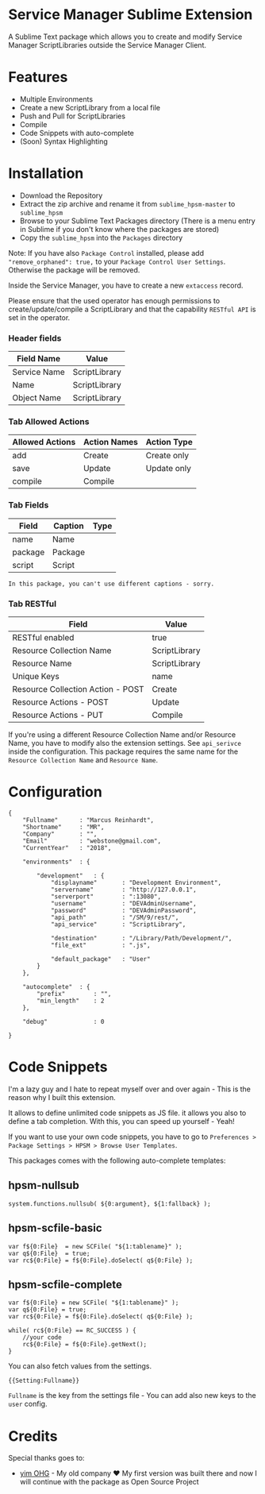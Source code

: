 # Service Manager Sublime Extension

A Sublime Text package which allows you to create and modify Service Manager ScriptLibraries outside the Service Manager Client.

# Features

* Multiple Environments
* Create a new ScriptLibrary from a local file
* Push and Pull for ScriptLibraries
* Compile
* Code Snippets with auto-complete
* (Soon) Syntax Highlighting

# Installation

* Download the Repository
* Extract the zip archive and rename it from `sublime_hpsm-master` to `sublime_hpsm` 
* Browse to your Sublime Text Packages directory (There is a menu entry in Sublime if you don't know where the packages are stored)
* Copy the `sublime_hpsm` into the `Packages` directory

Note: If you have also `Package Control` installed, please add `"remove_orphaned": true,` to your `Package Control User Settings`. Otherwise the package will be removed.

Inside the Service Manager, you have to create a new `extaccess` record.

Please ensure that the used operator has enough permissions to create/update/compile a ScriptLibrary and that the capability `RESTful API` is set in the operator.

### Header fields

| Field Name   | Value         |
| ------------ | ------------- |
| Service Name | ScriptLibrary |
| Name         | ScriptLibrary |
| Object Name  | ScriptLibrary |

### Tab Allowed Actions

| Allowed Actions | Action Names | Action Type |
| --------------- | ------------ | ----------- |
| add             | Create       | Create only |
| save            | Update       | Update only |
| compile         | Compile      | <empty>     |

### Tab Fields

| Field   | Caption | Type    |
| ------- | ------- | ------- |
| name    | Name    | <empty> |
| package | Package | <empty> |
| script  | Script  | <empty> |

```
In this package, you can't use different captions - sorry.
```

### Tab RESTful

| Field                             | Value         |
| --------------------------------- | ------------- |
| RESTful enabled                   | true          |
| Resource Collection Name          | ScriptLibrary |
| Resource Name                     | ScriptLibrary |
| Unique Keys                       | name          |
| Resource Collection Action - POST | Create        |
| Resource Actions - POST           | Update        |
| Resource Actions - PUT            | Compile       |

If you're using a different Resource Collection Name and/or Resource Name, you have to modify also the extension settings. See `api_serivce` inside the configuration. This package requires the same name for the `Resource Collection Name` and `Resource Name`.


# Configuration

```
{
	"Fullname"		: "Marcus Reinhardt",
	"Shortname"		: "MR",
	"Company"		: "",
	"Email"			: "webstone@gmail.com",
	"CurrentYear"	: "2018",

	"environments"	: {

		"development"	: {
			"displayname"		: "Development Environment",
			"servername" 		: "http://127.0.0.1",
			"serverport" 		: ":13080",
			"username"	 		: "DEVAdminUsername",
			"password"	 		: "DEVAdminPassword",
			"api_path"	 		: "/SM/9/rest/",
			"api_service"		: "ScriptLibrary",
			
			"destination"		: "/Library/Path/Development/",
			"file_ext"			: ".js",

			"default_package" 	: "User"
		}
	},
	
	"autocomplete"	: {
		"prefix"		: "",
		"min_length"	: 2
	},

	"debug"				: 0
	
}
```

# Code Snippets

I'm a lazy guy and I hate to repeat myself over and over again - This is the reason why I built this extension.

It allows to define unlimited code snippets as JS file.
it allows you also to define a tab completion.
With this, you can speed up yourself - Yeah!

If you want to use your own code snippets, you have to go to `Preferences > Package Settings > HPSM > Browse User Templates`.

This packages comes with the following auto-complete templates:

## hpsm-nullsub

```
system.functions.nullsub( ${0:argument}, ${1:fallback} );
```

## hpsm-scfile-basic

```
var f${0:File} 	= new SCFile( "${1:tablename}" );
var q${0:File} 	= true;
var rc${0:File} = f${0:File}.doSelect( q${0:File} );
```

## hpsm-scfile-complete

```
var f${0:File} = new SCFile( "${1:tablename}" );
var q${0:File} = true; 
var rc${0:File} = f${0:File}.doSelect( q${0:File} );

while( rc${0:File} == RC_SUCCESS ) {
	//your code 
	rc${0:File} = f${0:File}.getNext();
}
```

You can also fetch values from the settings.

```
{{Setting:Fullname}}
```

`Fullname` is the key from the settings file - You can add also new keys to the `user` config.

# Credits

Special thanks goes to:

* [yim OHG](https://www.y-im.de) - My old company :heart: My first version was built there and now I will continue with the package as Open Source Project
